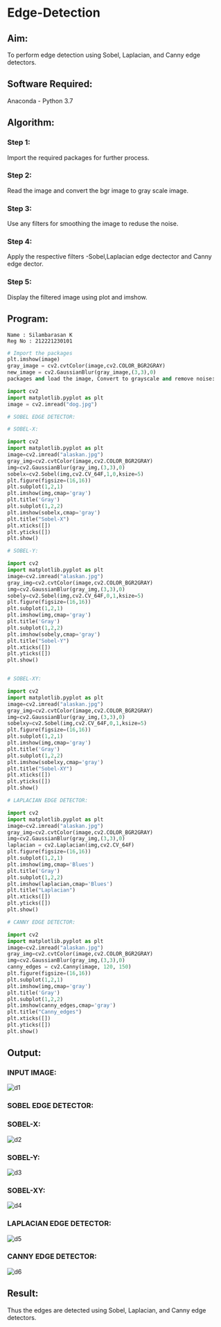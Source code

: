 # Edge-Detection
## Aim:
To perform edge detection using Sobel, Laplacian, and Canny edge detectors.

## Software Required:
Anaconda - Python 3.7

## Algorithm:
### Step 1:
Import the required packages for further process.

### Step 2:
Read the image and convert the bgr image to gray scale image.

### Step 3:
Use any filters for smoothing the image to reduse the noise.

### Step 4:
Apply the respective filters -Sobel,Laplacian edge dectector and Canny edge dector.

### Step 5:
Display the filtered image using plot and imshow.
 
## Program:
```
Name : Silambarasan K
Reg No : 212221230101
```
``` Python
# Import the packages 
plt.imshow(image)
gray_image = cv2.cvtColor(image,cv2.COLOR_BGR2GRAY)
new_image = cv2.GaussianBlur(gray_image,(3,3),0)
packages and load the image, Convert to grayscale and remove noise:

import cv2
import matplotlib.pyplot as plt
image = cv2.imread("dog.jpg")
```
```py
# SOBEL EDGE DETECTOR:

# SOBEL-X:

import cv2
import matplotlib.pyplot as plt
image=cv2.imread("alaskan.jpg")
gray_img=cv2.cvtColor(image,cv2.COLOR_BGR2GRAY)
img=cv2.GaussianBlur(gray_img,(3,3),0)
sobelx=cv2.Sobel(img,cv2.CV_64F,1,0,ksize=5)
plt.figure(figsize=(16,16))
plt.subplot(1,2,1)
plt.imshow(img,cmap='gray')
plt.title('Gray')
plt.subplot(1,2,2)
plt.imshow(sobelx,cmap='gray')
plt.title("Sobel-X")
plt.xticks([])
plt.yticks([])
plt.show()

# SOBEL-Y:

import cv2
import matplotlib.pyplot as plt
image=cv2.imread("alaskan.jpg")
gray_img=cv2.cvtColor(image,cv2.COLOR_BGR2GRAY)
img=cv2.GaussianBlur(gray_img,(3,3),0)
sobely=cv2.Sobel(img,cv2.CV_64F,0,1,ksize=5)
plt.figure(figsize=(16,16))
plt.subplot(1,2,1)
plt.imshow(img,cmap='gray')
plt.title('Gray')
plt.subplot(1,2,2)
plt.imshow(sobely,cmap='gray')
plt.title("Sobel-Y")
plt.xticks([])
plt.yticks([])
plt.show()


# SOBEL-XY:

import cv2
import matplotlib.pyplot as plt
image=cv2.imread("alaskan.jpg")
gray_img=cv2.cvtColor(image,cv2.COLOR_BGR2GRAY)
img=cv2.GaussianBlur(gray_img,(3,3),0)
sobelxy=cv2.Sobel(img,cv2.CV_64F,0,1,ksize=5)
plt.figure(figsize=(16,16))
plt.subplot(1,2,1)
plt.imshow(img,cmap='gray')
plt.title('Gray')
plt.subplot(1,2,2)
plt.imshow(sobelxy,cmap='gray')
plt.title("Sobel-XY")
plt.xticks([])
plt.yticks([])
plt.show()
```
```py
# LAPLACIAN EDGE DETECTOR:

import cv2
import matplotlib.pyplot as plt
image=cv2.imread("alaskan.jpg")
gray_img=cv2.cvtColor(image,cv2.COLOR_BGR2GRAY)
img=cv2.GaussianBlur(gray_img,(3,3),0)
laplacian = cv2.Laplacian(img,cv2.CV_64F)
plt.figure(figsize=(16,16))
plt.subplot(1,2,1)
plt.imshow(img,cmap='Blues')
plt.title('Gray')
plt.subplot(1,2,2)
plt.imshow(laplacian,cmap='Blues')
plt.title("Laplacian")
plt.xticks([])
plt.yticks([])
plt.show()
```
```py
# CANNY EDGE DETECTOR:

import cv2
import matplotlib.pyplot as plt
image=cv2.imread("alaskan.jpg")
gray_img=cv2.cvtColor(image,cv2.COLOR_BGR2GRAY)
img=cv2.GaussianBlur(gray_img,(3,3),0)
canny_edges = cv2.Canny(image, 120, 150)
plt.figure(figsize=(16,16))
plt.subplot(1,2,1)
plt.imshow(img,cmap='gray')
plt.title('Gray')
plt.subplot(1,2,2)
plt.imshow(canny_edges,cmap='gray')
plt.title("Canny_edges")
plt.xticks([])
plt.yticks([])
plt.show()
```
## Output:
### INPUT IMAGE:
![d1](https://user-images.githubusercontent.com/94525786/232544206-0fb9e8ac-e2e1-4675-89f9-8977592861f9.png)


### SOBEL EDGE DETECTOR:
### SOBEL-X:
![d2](https://user-images.githubusercontent.com/94525786/232544225-e7b77cb3-63f4-4ae6-8ab7-86b9a196ebcc.png)

### SOBEL-Y:

![d3](https://user-images.githubusercontent.com/94525786/232544249-b9df9178-5042-4613-8197-720f361cec79.png)

### SOBEL-XY:
![d4](https://user-images.githubusercontent.com/94525786/232544139-1c5c1982-f9a6-481f-bd64-90e144ad1f8c.png)

### LAPLACIAN EDGE DETECTOR:
![d5](https://user-images.githubusercontent.com/94525786/232544328-52654af0-b642-4df1-9029-0294a4ad1e5f.png)

### CANNY EDGE DETECTOR:
![d6](https://user-images.githubusercontent.com/94525786/232544081-8b02159c-37e3-4bbd-b2bd-8343f98b774a.png)


## Result:
Thus the edges are detected using Sobel, Laplacian, and Canny edge detectors.
